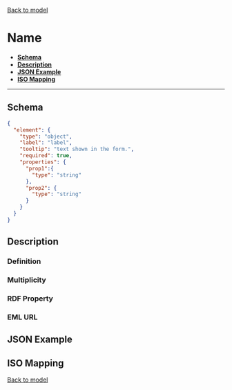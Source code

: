 [Back to model](_base.md)

# Name

- **[Schema](#schema)**
- **[Description](#description)**
- **[JSON Example](#json-example)**
- **[ISO Mapping](#iso-mapping)**
---
## Schema
```json
{
  "element": {
    "type": "object",
    "label": "label",
    "tooltip": "text shown in the form.",
    "required": true,
    "properties": {
      "prop1":{
        "type": "string"
      },
      "prop2": {
        "type": "string"
      }
    }
  }
}
```
## Description
### Definition
### Multiplicity
### RDF Property
### EML URL

## JSON Example
## ISO Mapping

[Back to model](_base.md)
